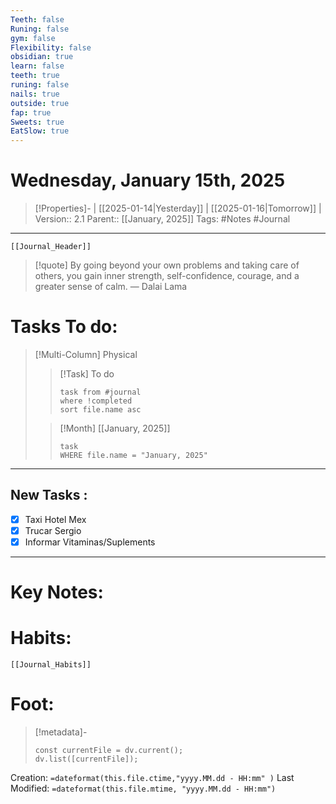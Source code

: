```yaml
---
Teeth: false
Runing: false
gym: false
Flexibility: false
obsidian: true
learn: false
teeth: true
runing: false
nails: true
outside: true
fap: true
Sweets: true
EatSlow: true
---
```

# Wednesday, January 15th, 2025
>[!Properties]- | [[2025-01-14|Yesterday]] | [[2025-01-16|Tomorrow]] | 
>Version:: 2.1
>Parent:: [[January, 2025]]
>Tags: #Notes #Journal 
***
```meta-bind-embed
[[Journal_Header]]
```
> [!quote] By going beyond your own problems and taking care of others, you gain inner strength, self-confidence, courage, and a greater sense of calm.
> — Dalai Lama
# Tasks To do:
>[!Multi-Column] Physical
>>[!Task] To do 
>>```dataview
>>task from #journal
>>where !completed
>>sort file.name asc
>>```
>
>>[!Month] [[January, 2025]]
>>```dataview
>>task
>>WHERE file.name = "January, 2025"
>>```
***
## New Tasks :
- [x] Taxi Hotel Mex
- [x] Trucar Sergio
- [x] Informar Vitaminas/Suplements
***

# Key Notes:


# Habits:
```meta-bind-embed
[[Journal_Habits]]
```
# Foot:

>[!metadata]- 
>```dataviewjs
>const currentFile = dv.current();
>dv.list([currentFile]);
>```
Creation:          `=dateformat(this.file.ctime,"yyyy.MM.dd - HH:mm" )`
Last Modified:  `=dateformat(this.file.mtime, "yyyy.MM.dd - HH:mm")`


